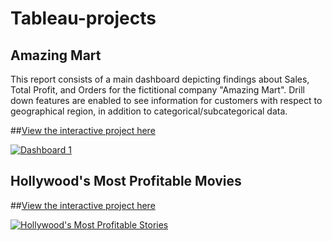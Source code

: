 # Tableau-projects

## Amazing Mart 
This report consists of a main dashboard depicting findings about Sales, Total Profit, and Orders for the fictitional company "Amazing Mart". Drill down features are enabled to see information for customers with respect to geographical region, in addition to categorical/subcategorical data. 

##[View the interactive project here](https://public.tableau.com/views/order_breakdown/Dashboard1?:language=en-US&publish=yes&:display_count=n&:origin=viz_share_link)

<div class='tableauPlaceholder' id='viz1662575231845' style='position: relative'><noscript><a href='#'><img alt='Dashboard 1 ' src='https:&#47;&#47;public.tableau.com&#47;static&#47;images&#47;or&#47;order_breakdown&#47;Dashboard1&#47;1_rss.png' style='border: none' /></a></noscript><object class='tableauViz'  style='display:none;'><param name='host_url' value='https%3A%2F%2Fpublic.tableau.com%2F' /> <param name='embed_code_version' value='3' /> <param name='site_root' value='' /><param name='name' value='order_breakdown&#47;Dashboard1' /><param name='tabs' value='no' /><param name='toolbar' value='yes' /><param name='static_image' value='https:&#47;&#47;public.tableau.com&#47;static&#47;images&#47;or&#47;order_breakdown&#47;Dashboard1&#47;1.png' /> <param name='animate_transition' value='yes' /><param name='display_static_image' value='yes' /><param name='display_spinner' value='yes' /><param name='display_overlay' value='yes' /><param name='display_count' value='yes' /><param name='language' value='en-US' /><param name='filter' value='publish=yes' /></object></div>    

## Hollywood's Most Profitable Movies
##[View the interactive project here](https://public.tableau.com/views/movies_16626583072460/moviesstory?:language=en-US&publish=yes&:display_count=n&:origin=viz_share_link)

<div class='tableauPlaceholder' id='viz1662822935410' style='position: relative'><noscript><a href='#'><img alt='Hollywood&#39;s Most Profitable Stories ' src='https:&#47;&#47;public.tableau.com&#47;static&#47;images&#47;mo&#47;movies_16626583072460&#47;moviesstory&#47;1_rss.png' style='border: none' /></a></noscript><object class='tableauViz'  style='display:none;'><param name='host_url' value='https%3A%2F%2Fpublic.tableau.com%2F' /> <param name='embed_code_version' value='3' /> <param name='site_root' value='' /><param name='name' value='movies_16626583072460&#47;moviesstory' /><param name='tabs' value='no' /><param name='toolbar' value='yes' /><param name='static_image' value='https:&#47;&#47;public.tableau.com&#47;static&#47;images&#47;mo&#47;movies_16626583072460&#47;moviesstory&#47;1.png' /> <param name='animate_transition' value='yes' /><param name='display_static_image' value='yes' /><param name='display_spinner' value='yes' /><param name='display_overlay' value='yes' /><param name='display_count' value='yes' /><param name='language' value='en-US' /><param name='filter' value='publish=yes' /></object></div>                


